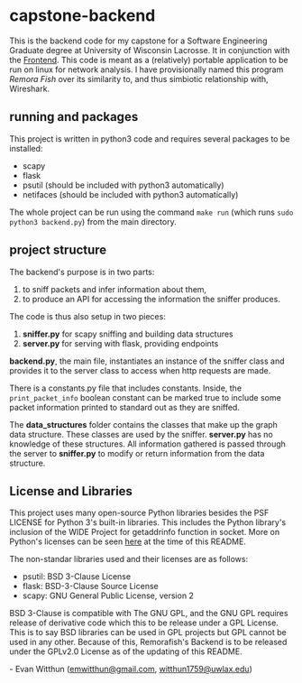 # capstone-backend
This is the backend code for my capstone for a Software Engineering Graduate degree at University of Wisconsin Lacrosse.
It in conjunction with the [Frontend](https://github.com/emwitth/capstone-frontend).
This code is meant as a (relatively) portable application to be run on linux for network analysis.
I have provisionally named this program *Remora Fish* over its similarity to, and thus simbiotic relationship with, Wireshark.

## running and packages
This project is written in python3 code and requires several packages to be installed:
 + scapy
 + flask
 + psutil (should be included with python3 automatically)
 + netifaces (should be included with python3 automatically)

The whole project can be run using the command  `make run` (which runs `sudo python3 backend.py`) from the main directory.

## project structure
The backend's purpose is in two parts:
 1. to sniff packets and infer information about them,
 2. to produce an API for accessing the information the sniffer produces.

The code is thus also setup in two pieces:
 1. **sniffer.py** for scapy sniffing and building data structures
 2. **server.py** for serving with flask, providing endpoints

**backend.py**, the main file, instantiates an instance of the sniffer class and provides it to the server class to access when http requests are made.

There is a constants.py file that includes constants. Inside, the `print_packet_info` boolean constant can be marked true to include some packet information printed to standard out as they are sniffed.

The **data_structures** folder contains the classes that make up the graph data structure. These classes are used by the sniffer. **server.py** has no knowledge of these structures. All information gathered is passed through the server to **sniffer.py** to modify or return information from the data structure.

## License and Libraries
This project uses many open-source Python libraries besides the PSF LICENSE for Python 3's built-in libraries.
This includes the Python library's inclusion of the WIDE Project for getaddrinfo function in socket.
More on Python's licenses can be seen [here](https://docs.python.org/3/license.html) at the time of this README.

The non-standar libraries used and their licenses are as follows:
+ psutil: BSD 3-Clause License
+ flask: BSD-3-Clause Source License
+ scapy: GNU General Public License, version 2

BSD 3-Clause is compatible with The GNU GPL,
and the GNU GPL requires release of derivative code which this to be release under a GPL License.
This is to say BSD libraries can be used in GPL projects but GPL cannot be used in any other.
Because of this, Remorafish's Backend is to be released under the GPLv2.0 License
as of the updating of this README.

\- Evan Witthun (emwitthun@gmail.com, witthun1759@uwlax.edu)

